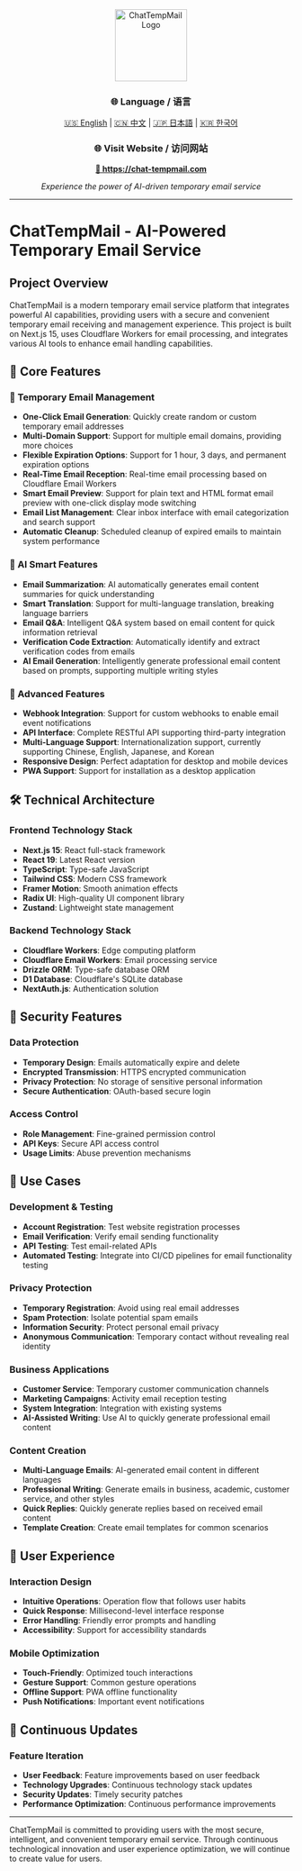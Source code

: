 <div align="center">
  <img src="https://chat-tempmail.com/icons/icon-512x512.png" alt="ChatTempMail Logo" width="128" height="128">
</div>

<div align="center">
  <h3>🌐 Language / 语言</h3>
  <p>
    <a href="README.md">🇺🇸 English</a> |
    <a href="README_CN.md">🇨🇳 中文</a> |
    <a href="README_JP.md">🇯🇵 日本語</a> |
    <a href="README_KR.md">🇰🇷 한국어</a>
  </p>
</div>

<div align="center">
  <h3>🌐 Visit Website / 访问网站</h3>
  <p>
    <a href="https://chat-tempmail.com" target="_blank">
      <strong>🚀 https://chat-tempmail.com</strong>
    </a>
  </p>
  <p>
    <em>Experience the power of AI-driven temporary email service</em>
  </p>
</div>

---

# ChatTempMail - AI-Powered Temporary Email Service

## Project Overview

ChatTempMail is a modern temporary email service platform that integrates powerful AI capabilities, providing users with a secure and convenient temporary email receiving and management experience. This project is built on Next.js 15, uses Cloudflare Workers for email processing, and integrates various AI tools to enhance email handling capabilities.

## 🌟 Core Features

### 📧 Temporary Email Management
- **One-Click Email Generation**: Quickly create random or custom temporary email addresses
- **Multi-Domain Support**: Support for multiple email domains, providing more choices
- **Flexible Expiration Options**: Support for 1 hour, 3 days, and permanent expiration options
- **Real-Time Email Reception**: Real-time email processing based on Cloudflare Email Workers
- **Smart Email Preview**: Support for plain text and HTML format email preview with one-click display mode switching
- **Email List Management**: Clear inbox interface with email categorization and search support
- **Automatic Cleanup**: Scheduled cleanup of expired emails to maintain system performance

### 🤖 AI Smart Features
- **Email Summarization**: AI automatically generates email content summaries for quick understanding
- **Smart Translation**: Support for multi-language translation, breaking language barriers
- **Email Q&A**: Intelligent Q&A system based on email content for quick information retrieval
- **Verification Code Extraction**: Automatically identify and extract verification codes from emails
- **AI Email Generation**: Intelligently generate professional email content based on prompts, supporting multiple writing styles

### 🔧 Advanced Features
- **Webhook Integration**: Support for custom webhooks to enable email event notifications
- **API Interface**: Complete RESTful API supporting third-party integration
- **Multi-Language Support**: Internationalization support, currently supporting Chinese, English, Japanese, and Korean
- **Responsive Design**: Perfect adaptation for desktop and mobile devices
- **PWA Support**: Support for installation as a desktop application

## 🛠️ Technical Architecture

### Frontend Technology Stack
- **Next.js 15**: React full-stack framework
- **React 19**: Latest React version
- **TypeScript**: Type-safe JavaScript
- **Tailwind CSS**: Modern CSS framework
- **Framer Motion**: Smooth animation effects
- **Radix UI**: High-quality UI component library
- **Zustand**: Lightweight state management

### Backend Technology Stack
- **Cloudflare Workers**: Edge computing platform
- **Cloudflare Email Workers**: Email processing service
- **Drizzle ORM**: Type-safe database ORM
- **D1 Database**: Cloudflare's SQLite database
- **NextAuth.js**: Authentication solution

## 🔐 Security Features

### Data Protection
- **Temporary Design**: Emails automatically expire and delete
- **Encrypted Transmission**: HTTPS encrypted communication
- **Privacy Protection**: No storage of sensitive personal information
- **Secure Authentication**: OAuth-based secure login

### Access Control
- **Role Management**: Fine-grained permission control
- **API Keys**: Secure API access control
- **Usage Limits**: Abuse prevention mechanisms

## 🎯 Use Cases

### Development & Testing
- **Account Registration**: Test website registration processes
- **Email Verification**: Verify email sending functionality
- **API Testing**: Test email-related APIs
- **Automated Testing**: Integrate into CI/CD pipelines for email functionality testing

### Privacy Protection
- **Temporary Registration**: Avoid using real email addresses
- **Spam Protection**: Isolate potential spam emails
- **Information Security**: Protect personal email privacy
- **Anonymous Communication**: Temporary contact without revealing real identity

### Business Applications
- **Customer Service**: Temporary customer communication channels
- **Marketing Campaigns**: Activity email reception testing
- **System Integration**: Integration with existing systems
- **AI-Assisted Writing**: Use AI to quickly generate professional email content

### Content Creation
- **Multi-Language Emails**: AI-generated email content in different languages
- **Professional Writing**: Generate emails in business, academic, customer service, and other styles
- **Quick Replies**: Quickly generate replies based on received email content
- **Template Creation**: Create email templates for common scenarios

## 🎨 User Experience

### Interaction Design
- **Intuitive Operations**: Operation flow that follows user habits
- **Quick Response**: Millisecond-level interface response
- **Error Handling**: Friendly error prompts and handling
- **Accessibility**: Support for accessibility standards

### Mobile Optimization
- **Touch-Friendly**: Optimized touch interactions
- **Gesture Support**: Common gesture operations
- **Offline Support**: PWA offline functionality
- **Push Notifications**: Important event notifications

## 🔄 Continuous Updates

### Feature Iteration
- **User Feedback**: Feature improvements based on user feedback
- **Technology Upgrades**: Continuous technology stack updates
- **Security Updates**: Timely security patches
- **Performance Optimization**: Continuous performance improvements

---

ChatTempMail is committed to providing users with the most secure, intelligent, and convenient temporary email service. Through continuous technological innovation and user experience optimization, we will continue to create value for users. 
